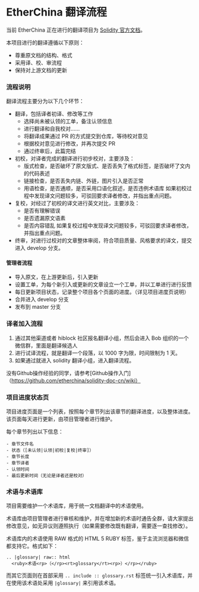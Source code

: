 EtherChina 翻译流程
==================

当前 EtherChina 正在进行的翻译项目为 [Solidity 官方文档](https://github.com/ethereum/solidity/blob/develop/docs/index.rst)。

本项目进行的翻译遵循以下原则：

- 尊重原文档的结构、格式
- 采用译、校、审流程
- 保持对上游文档的更新

### 流程说明

翻译流程主要分为以下几个环节：

- 翻译，包括译者初译、修改等工作
	- 选择尚未被认领的工单，备注认领信息
	- 进行翻译和自我校对……
	- 将翻译成果通过 PR 的方式提交到仓库，等待校对意见
	- 根据校对意见进行修改，并再次提交 PR
	- 通过终审后，此篇完结
- 初校，对译者完成的翻译进行初步校对，主要涉及：
	- 版式检查，是否破坏了原文版式、是否丢失了格式标签，是否破坏了文内的代码表述
	- 链接检查，是否丢失内链、外链，图片引入是否正常
	- 用语检查，是否通顺，是否采用口语化叙述，是否违例术语库
  如果初校过程中发现译文问题较多，可驳回要求译者修改，并指出重点问题。
- 复校，对经过了初校的译文进行英文对比，主要涉及：
	- 是否有理解错误
	- 是否遗漏原文语素
	- 是否内容错乱
  如果复校过程中发现译文问题较多，可驳回要求译者修改，并指出重点问题。
- 终审，对进行过校对的文章整体审阅，符合项目质量、风格要求的译文，提交进入 develop 分支。

#### 管理者流程

- 导入原文，在上游更新后，引入更新
- 设置工单，为每个新引入或更新的文章设立一个工单，并以工单进行进行反馈
- 每日更新项目状态，记录整个项目各个页面的进度。（详见项目进度页说明）
- 合并进入 develop 分支
- 发布到 master 分支

### 译者加入流程

1. 通过其他渠道或者 hiblock 社区报名翻译小组，然后会进入 Bob 组织的一个微信群，里面是翻译候选人
2. 进行试译流程，就是翻译一个段落，以 1000 字为限，时间限制为 1 天。
3. 如果通过就进入 solidity 翻译小组，进入翻译流程。

没有Github操作经验的同学，请参考[Github操作入门]（https://github.com/etherchina/solidity-doc-cn/wiki）

### 项目进度状态页

项目进度页面是一个列表，按照每个章节列出该章节的翻译进度，以及整体进度。该页面每天进行更新，由项目管理者进行维护。

每个章节列出以下信息：

	- 章节文件名
	- 状态（[未认领|认领|初校|复校|终审]）
	- 章节长度
	- 章节译者
	- 认领时间
	- 最后更新时间（无论是译者还是校对）

### 术语与术语库

项目需要维护一个术语库，用于统一文档翻译中的术语使用。

术语库由项目管理者进行审核和维护，并在增加新的术语时通告全群，请大家提出修改意见，如无异议则遵照执行（如果需要修改既有翻译，需要逐一查找修改）。

术语库内的术语使用 RAW 格式的 HTML 5 RUBY 标签，鉴于主流浏览器和微信都支持它。格式如下：

```
.. |glossary| raw:: html
  <ruby>术语<rp>（</rp><rt>glossary</rt><rp>）</rp></ruby>
```

而其它页面则在首部采用 `.. include :: glossary.rst` 标签统一引入术语库，并在使用该术语处采用 `|glossary|` 来引用该术语。
